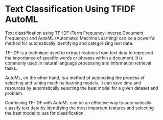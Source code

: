 # Text Classification Using TFIDF AutoML

Text classification using TF-IDF (Term Frequency-Inverse Document Frequency) and AutoML (Automated Machine Learning) can be a powerful method for automatically identifying and categorizing text data.

TF-IDF is a technique used to extract features from text data to represent the importance of specific words or phrases within a document. It is commonly used in natural language processing and information retrieval tasks.

AutoML, on the other hand, is a method of automating the process of selecting and tuning machine learning models. It can save time and resources by automatically selecting the best model for a given dataset and problem.

Combining TF-IDF with AutoML can be an effective way to automatically classify text data by identifying the most important features and selecting the best model to use for classification.
